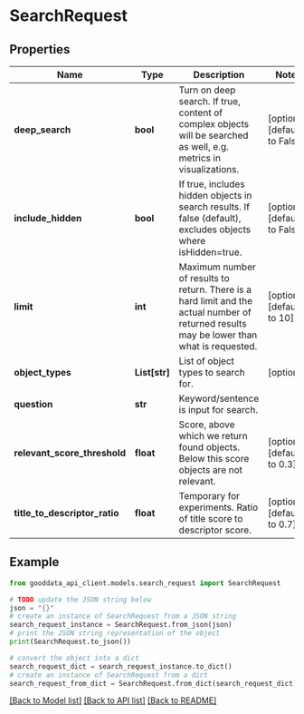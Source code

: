 # SearchRequest


## Properties

Name | Type | Description | Notes
------------ | ------------- | ------------- | -------------
**deep_search** | **bool** | Turn on deep search. If true, content of complex objects will be searched as well, e.g. metrics in visualizations. | [optional] [default to False]
**include_hidden** | **bool** | If true, includes hidden objects in search results. If false (default), excludes objects where isHidden&#x3D;true. | [optional] [default to False]
**limit** | **int** | Maximum number of results to return. There is a hard limit and the actual number of returned results may be lower than what is requested. | [optional] [default to 10]
**object_types** | **List[str]** | List of object types to search for. | [optional] 
**question** | **str** | Keyword/sentence is input for search. | 
**relevant_score_threshold** | **float** | Score, above which we return found objects. Below this score objects are not relevant. | [optional] [default to 0.3]
**title_to_descriptor_ratio** | **float** | Temporary for experiments. Ratio of title score to descriptor score. | [optional] [default to 0.7]

## Example

```python
from gooddata_api_client.models.search_request import SearchRequest

# TODO update the JSON string below
json = "{}"
# create an instance of SearchRequest from a JSON string
search_request_instance = SearchRequest.from_json(json)
# print the JSON string representation of the object
print(SearchRequest.to_json())

# convert the object into a dict
search_request_dict = search_request_instance.to_dict()
# create an instance of SearchRequest from a dict
search_request_from_dict = SearchRequest.from_dict(search_request_dict)
```
[[Back to Model list]](../README.md#documentation-for-models) [[Back to API list]](../README.md#documentation-for-api-endpoints) [[Back to README]](../README.md)


